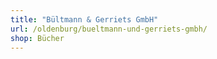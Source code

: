 ```yaml
---
title: "Bültmann & Gerriets GmbH"
url: /oldenburg/bueltmann-und-gerriets-gmbh/
shop: Bücher
---
```

